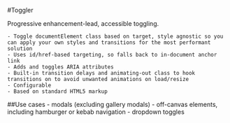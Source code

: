 #Toggler

Progressive enhancement-lead, accessible toggling. 

    - Toggle documentElement class based on target, style agnostic so you can apply your own styles and transitions for the most performant solution
    - Uses id/href-based targeting, so falls back to in-document anchor link
    - Adds and toggles ARIA attributes
    - Built-in transition delays and animating-out class to hook transitions on to avoid unwanted animations on load/resize
    - Configurable
    - Based on standard HTML5 markup

##Use cases
    - modals (excluding gallery modals)
    - off-canvas elements, including hamburger or kebab navigation
    - dropdown toggles